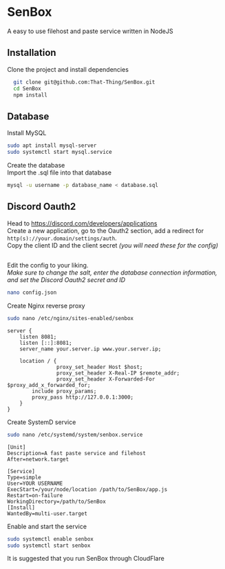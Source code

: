 
# SenBox

A easy to use filehost and paste service written in NodeJS


## Installation

Clone the project and install dependencies

```bash
  git clone git@github.com:That-Thing/SenBox.git
  cd SenBox
  npm install
```
## Database
Install MySQL
```bash
sudo apt install mysql-server
sudo systemctl start mysql.service
```
Create the database  
Import the .sql file into that database
```bash
mysql -u username -p database_name < database.sql
```
## Discord Oauth2
Head to https://discord.com/developers/applications  
Create a new application, go to the Oauth2 section, add a redirect for `http(s)://your.domain/settings/auth`.  
Copy the client ID and the client secret *(you will need these for the config)*
##
Edit the config to your liking.  
*Make sure to change the salt, enter the database connection information, and set the Discord Oauth2 secret and ID*
```bash
nano config.json
```

Create Nginx reverse proxy

```bash
sudo nano /etc/nginx/sites-enabled/senbox
```

```nginx
server {
    listen 8081;
    listen [::]:8081;
    server_name your.server.ip www.your.server.ip;

    location / {
                proxy_set_header Host $host;
                proxy_set_header X-Real-IP $remote_addr;
                proxy_set_header X-Forwarded-For $proxy_add_x_forwarded_for;
        include proxy_params;
        proxy_pass http://127.0.0.1:3000;
    }
}
```

Create SystemD service
```bash
sudo nano /etc/systemd/system/senbox.service
```
```
[Unit]
Description=A fast paste service and filehost
After=network.target

[Service]
Type=simple
User=YOUR USERNAME
ExecStart=/your/node/location /path/to/SenBox/app.js
Restart=on-failure
WorkingDirectory=/path/to/SenBox
[Install]
WantedBy=multi-user.target
```
Enable and start the service
```bash
sudo systemctl enable senbox
sudo systemctl start senbox
```

It is suggested that you run SenBox through CloudFlare